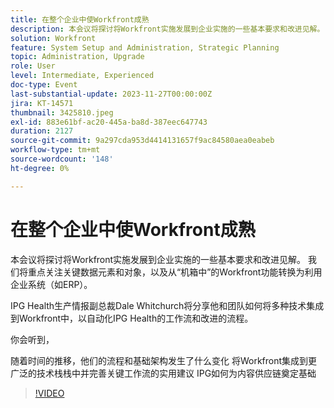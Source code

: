 ```yaml
---
title: 在整个企业中使Workfront成熟
description: 本会议将探讨将Workfront实施发展到企业实施的一些基本要求和改进见解。
solution: Workfront
feature: System Setup and Administration, Strategic Planning
topic: Administration, Upgrade
role: User
level: Intermediate, Experienced
doc-type: Event
last-substantial-update: 2023-11-27T00:00:00Z
jira: KT-14571
thumbnail: 3425810.jpeg
exl-id: 883e61bf-ac20-445a-ba8d-387eec647743
duration: 2127
source-git-commit: 9a297cda953d4414131657f9ac84580aea0eabeb
workflow-type: tm+mt
source-wordcount: '148'
ht-degree: 0%

---
```


# 在整个企业中使Workfront成熟

本会议将探讨将Workfront实施发展到企业实施的一些基本要求和改进见解。 我们将重点关注关键数据元素和对象，以及从“机箱中”的Workfront功能转换为利用企业系统（如ERP）。

IPG Health生产情报副总裁Dale Whitchurch将分享他和团队如何将多种技术集成到Workfront中，以自动化IPG Health的工作流和改进的流程。

你会听到，

随着时间的推移，他们的流程和基础架构发生了什么变化
将Workfront集成到更广泛的技术栈栈中并完善关键工作流的实用建议
IPG如何为内容供应链奠定基础

>[!VIDEO](https://video.tv.adobe.com/v/3456672/?learn=on&captions=chi_hans)
